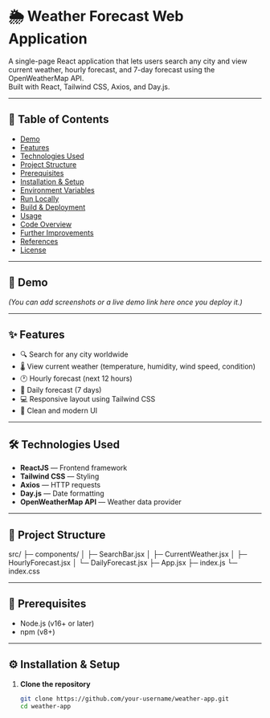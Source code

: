 # 🌦 Weather Forecast Web Application

A single-page React application that lets users search any city and view current weather, hourly forecast, and 7-day forecast using the OpenWeatherMap API.  
Built with React, Tailwind CSS, Axios, and Day.js.

---

## 📑 Table of Contents

- [Demo](#demo)
- [Features](#features)
- [Technologies Used](#technologies-used)
- [Project Structure](#project-structure)
- [Prerequisites](#prerequisites)
- [Installation & Setup](#installation--setup)
- [Environment Variables](#environment-variables)
- [Run Locally](#run-locally)
- [Build & Deployment](#build--deployment)
- [Usage](#usage)
- [Code Overview](#code-overview)
- [Further Improvements](#further-improvements)
- [References](#references)
- [License](#license)

---

## 🧪 Demo
*(You can add screenshots or a live demo link here once you deploy it.)*

---

## ✨ Features

- 🔍 Search for any city worldwide  
- 🌡 View current weather (temperature, humidity, wind speed, condition)  
- 🕐 Hourly forecast (next 12 hours)  
- 📅 Daily forecast (7 days)  
- 💻 Responsive layout using Tailwind CSS  
- 🧭 Clean and modern UI  

---

## 🛠 Technologies Used

- **ReactJS** — Frontend framework  
- **Tailwind CSS** — Styling  
- **Axios** — HTTP requests  
- **Day.js** — Date formatting  
- **OpenWeatherMap API** — Weather data provider  

---

## 📁 Project Structure

src/
├─ components/
│ ├─ SearchBar.jsx
│ ├─ CurrentWeather.jsx
│ ├─ HourlyForecast.jsx
│ └─ DailyForecast.jsx
├─ App.jsx
├─ index.js
└─ index.css


---

## 🧰 Prerequisites

- Node.js (v16+ or later)
- npm (v8+)

---

## ⚙️ Installation & Setup

1. **Clone the repository**
   ```bash
   git clone https://github.com/your-username/weather-app.git
   cd weather-app
